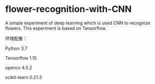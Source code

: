 # flower-recognition-with-CNN
A simple experiment of deep learning which is used CNN to recognize flowers. This experiment is based on Tensorflow.


环境配置：

Python 3.7

Tensorflow 1.15

opencv 4.5.2

scikit-learn 0.21.3
